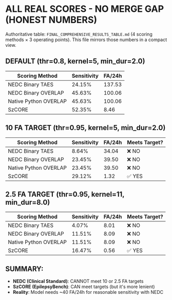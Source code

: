 # ALL REAL SCORES - NO MERGE GAP (HONEST NUMBERS)

Authoritative table: `FINAL_COMPREHENSIVE_RESULTS_TABLE.md` (4 scoring methods × 3 operating points). This file mirrors those numbers in a compact view.

## DEFAULT (thr=0.8, kernel=5, min_dur=2.0)

| Scoring Method | Sensitivity | FA/24h |
|----------------|-------------|--------|
| NEDC Binary TAES | 24.15% | 137.53 |
| NEDC Binary OVERLAP | 45.63% | 100.06 |
| Native Python OVERLAP | 45.63% | 100.06 |
| SzCORE | 52.35% | 8.46 |

## 10 FA TARGET (thr=0.95, kernel=5, min_dur=2.0)

| Scoring Method | Sensitivity | FA/24h | Meets Target? |
|----------------|-------------|--------|---------------|
| NEDC Binary TAES | 8.64% | 34.04 | ❌ NO |
| NEDC Binary OVERLAP | 23.45% | 39.50 | ❌ NO |
| Native Python OVERLAP | 23.45% | 39.50 | ❌ NO |
| SzCORE | 29.12% | 1.32 | ✅ YES |

## 2.5 FA TARGET (thr=0.95, kernel=11, min_dur=8.0)

| Scoring Method | Sensitivity | FA/24h | Meets Target? |
|----------------|-------------|--------|---------------|
| NEDC Binary TAES | 4.07% | 8.01 | ❌ NO |
| NEDC Binary OVERLAP | 11.51% | 8.09 | ❌ NO |
| Native Python OVERLAP | 11.51% | 8.09 | ❌ NO |
| SzCORE | 16.47% | 0.56 | ✅ YES |

## SUMMARY:
- **NEDC (Clinical Standard)**: CANNOT meet 10 or 2.5 FA targets
- **SzCORE (EpilepsyBench)**: CAN meet targets (but it's more lenient)
- **Reality**: Model needs ~40 FA/24h for reasonable sensitivity with NEDC
